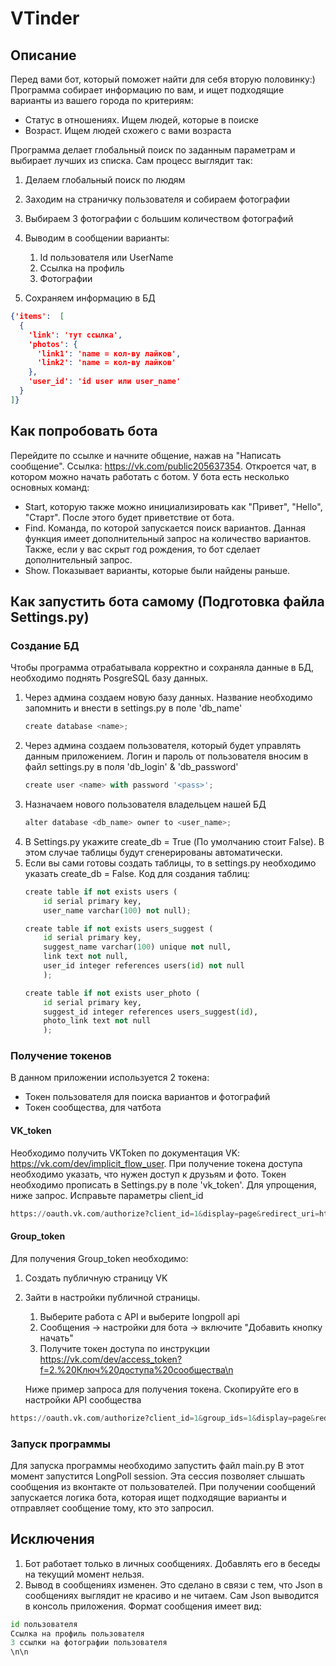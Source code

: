 # VTinder

## Описание
Перед вами бот, который поможет найти для себя вторую половинку:)
Программа собирает информацию по вам, и ищет подходящие варианты из вашего города по критериям:
* Статус в отношениях. Ищем людей, которые в поиске
* Возраст. Ищем людей схожего с вами возраста

Программа делает глобальный поиск по заданным параметрам и выбирает лучших из списка.
Сам процесс выглядит так:
1. Делаем глобальный поиск по людям
1. Заходим на страничку пользователя и собираем фотографии
1. Выбираем 3 фотографии с большим количеством фотографий
1. Выводим в сообщении варианты:
    1. Id пользователя или UserName
    1. Ссылка на профиль
    1. Фотографии
    
1. Сохраняем информацию в БД

```JSON
{'items':  [
  {
    'link': 'тут ссылка',
    'photos': {
      'link1': 'name = кол-ву лайков',
      'link2': 'name = кол-ву лайков'
    },
    'user_id': 'id user или user_name'
  }
]}
```
## Как попробовать бота
Перейдите по ссылке и начните общение, нажав на "Написать сообщение". 
Ссылка: https://vk.com/public205637354.
Откроется чат, в котором можно начать работать с ботом.
У бота есть несколько основных команд:
* Start, которую также можно инициализировать как "Привет", "Hello", "Старт". После этого будет приветствие от бота.
* Find. Команда, по которой запускается поиск вариантов. Данная функция имеет дополнительный запрос на количество вариантов. Также, если у вас скрыт год рождения, то бот сделает дополнительный запрос.
* Show. Показывает варианты, которые были найдены раньше.

## Как запустить бота самому (Подготовка файла Settings.py)
### Создание БД
Чтобы программа отрабатывала корректно и сохраняла данные в БД, необходимо поднять PosgreSQL базу данных.
1. Через админа создаем новую базу данных. Название необходимо запомнить и внести в settings.py в поле 'db_name'
   ```python
   create database <name>;
1. Через админа создаем пользователя, который будет управлять данным приложением. Логин и пароль от пользователя вносим в файл settings.py в поля 'db_login' & 'db_password'
   ```python
   create user <name> with password '<pass>';
1. Назначаем нового пользователя владельцем нашей БД
   ```python
   alter database <db_name> owner to <user_name>;
1. В Settings.py укажите create_db = True (По умолчанию стоит False). В этом случае таблицы будут сгенерированы автоматически.   
1. Если вы сами готовы создать таблицы, то в settings.py необходимо указать create_db = False. Код для создания таблиц:
    ```python
   create table if not exists users (
        id serial primary key,
        user_name varchar(100) not null);
   
   create table if not exists users_suggest (
        id serial primary key,
        suggest_name varchar(100) unique not null,
        link text not null,
        user_id integer references users(id) not null
        );
   
   create table if not exists user_photo (
        id serial primary key,
        suggest_id integer references users_suggest(id),
        photo_link text not null
        );

### Получение токенов
В данном приложении используется 2 токена:
* Токен пользователя для поиска вариантов и фотографий
* Токен сообщества, для чатбота

#### VK_token
Необходимо получить VKToken по документация VK: https://vk.com/dev/implicit_flow_user.
При получение токена доступа необходимо указать, что нужен доступ к друзьям и фото.
Токен необходимо прописать в Settings.py в поле 'vk_token'.
Для упрощения, ниже запрос. Исправьте параметры client_id
```python
https://oauth.vk.com/authorize?client_id=1&display=page&redirect_uri=https://oauth.vk.com/blank.html&scope=friends,groups&response_type=token&v=5.131
```

#### Group_token
Для получения Group_token необходимо:
1. Создать публичную страницу VK
2. Зайти в настройки публичной страницы.
    1. Выберите работа с API и выберите longpoll api
    2. Сообщения -> настройки для бота -> включите "Добавить кнопку начать"
    3. Получите токен доступа по инструкции https://vk.com/dev/access_token?f=2.%20Ключ%20доступа%20сообщества\n
    
    Ниже пример запроса для получения токена. Скопируйте его в настройки API сообщества
   
```python
https://oauth.vk.com/authorize?client_id=1&group_ids=1&display=page&redirect_uri=https://oauth.vk.com/blank.html&scope=messages&response_type=token&v=5.131
```

### Запуск программы
Для запуска программы необходимо запустить файл main.py
В этот момент запустится LongPoll session. Эта сессия позволяет слышать сообщения из вконтакте от пользователей.
При получении сообщений запускается логика бота, которая ищет подходящие варианты и отправляет сообщение тому, кто это запросил.

## Исключения
1. Бот работает только в личных сообщениях. Добавлять его в беседы на текущий момент нельзя.
1. Вывод в сообщениях изменен. Это сделано в связи с тем, что Json в сообщениях выглядит не красиво и не читаем. Сам Json выводится в консоль приложения. Формат сообщения имеет вид: 
```python
id пользователя
Ссылка на профиль пользователя
3 ссылки на фотографии пользователя
\n\n
```